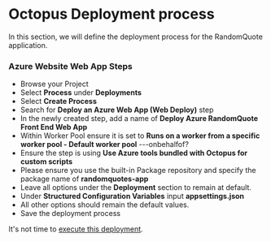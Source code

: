 # Octopus Deployment process

In this section, we will define the deployment process for the RandomQuote application.  

### Azure Website Web App Steps

- Browse your Project
- Select **Process** under **Deployments**
- Select **Create Process**
- Search for **Deploy an Azure Web App (Web Deploy)** step
- In the newly created step, add a name of **Deploy Azure RandomQuote Front End Web App**
- Within Worker Pool ensure it is set to **Runs on a worker from a specific worker pool - Default worker pool**
---onbehalfof?
- Ensure the step is using **Use Azure tools bundled with Octopus for custom scripts**
- Please ensure you use the built-in Package repository and specify the package name of **randomquotes-app**
- Leave all options under the **Deployment** section to remain at default. 
- Under **Structured Configuration Variables** input **appsettings.json**
- All other options should remain the default values.
- Save the deployment process

It's not time to [execute this deployment](11_Execution.md). 